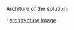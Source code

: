 Architure of the solution:

! [architecture image](https://github.com/waynecabanto/terraform-tp-challenge/blob/main/extras/architecture.png?raw=true)